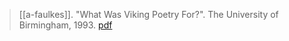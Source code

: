 > [[a-faulkes]]. "What Was Viking Poetry For?". The University of Birmingham, 1993. [pdf](a-faulkes1993a.pdf)